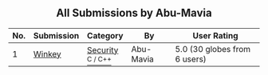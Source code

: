 ﻿<div align="center">

## All Submissions by Abu\-Mavia

</div>

No.  | Submission | Category | By   | User Rating
---- | ---------- | -------- | ---- | -----------
1 | [Winkey<br />](https://github.com/Planet-Source-Code/abu-mavia-winkey__3-5150) | [Security<br /><sup>C / C++</sup>](../ByCategory/security__3-14.md) | Abu\-Mavia | 5.0 (30 globes from 6 users)
